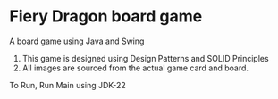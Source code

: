 # Fiery Dragon board game
A board game using Java and Swing
1. This game is designed using Design Patterns and SOLID Principles
2. All images are sourced from the actual game card and board.

To Run, Run Main using JDK-22

